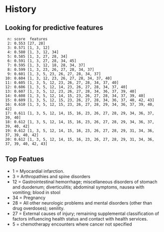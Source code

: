 History
=======

Looking for predictive features
-------------------------------
     n: score  features
     2: 0.553 [27, 28]
     3: 0.571 [1, 3, 12]
     4: 0.580 [1, 3, 12, 34]
     5: 0.585 [1, 3, 27, 28, 34]
     6: 0.591 [1, 3, 27, 28, 34, 45]
     7: 0.595 [1, 3, 12, 18, 28, 34, 37]
     8: 0.599 [1, 3, 23, 26, 27, 28, 34, 37]
     9: 0.601 [1, 3, 5, 23, 26, 27, 28, 34, 37]
    10: 0.604 [1, 3, 12, 23, 26, 27, 28, 34, 37, 40]
    11: 0.605 [1, 3, 5, 12, 23, 26, 27, 28, 34, 37, 40]
    12: 0.606 [1, 3, 5, 12, 14, 23, 26, 27, 28, 34, 37, 40]
    13: 0.607 [1, 3, 5, 12, 23, 26, 27, 28, 34, 36, 37, 39, 40]
    14: 0.608 [1, 3, 5, 12, 14, 15, 23, 26, 27, 28, 34, 37, 39, 40]
    15: 0.609 [1, 3, 5, 12, 15, 23, 26, 27, 28, 34, 36, 37, 40, 42, 43]
    16: 0.610 [1, 3, 5, 12, 15, 23, 26, 27, 28, 29, 34, 36, 37, 39, 40, 42]
    17: 0.611 [1, 3, 5, 12, 14, 15, 16, 23, 26, 27, 28, 29, 34, 36, 37, 39, 40]
    18: 0.612 [1, 3, 5, 12, 14, 15, 16, 23, 26, 27, 28, 29, 34, 36, 37, 39, 40, 42]
    19: 0.612 [1, 3, 5, 12, 14, 15, 16, 23, 26, 27, 28, 29, 31, 34, 36, 37, 39, 40, 42]
    20: 0.612 [1, 3, 5, 12, 14, 15, 16, 23, 26, 27, 28, 29, 31, 34, 36, 37, 39, 40, 42, 43]

Top Featues
-----------
*  1 = Myocardial infarction.
*  3 = Arthropathies and spine disorders
* 12 = Gastrointestinal hemorrhage; miscellaneous disorders of stomach and duodenum; 
diverticulitis; abdominal symptoms, nausea with vomiting; blood in stool
* 34 = Pregnancy     
* 28 = All other neurologic problems and mental disorders (other than drug overdoses); senility. 
* 27 = External causes of injury; remaining supplemental classification of factors 
influencing  health status and contact with health services.     
*  5 = chemotherapy encounters where cancer not specified